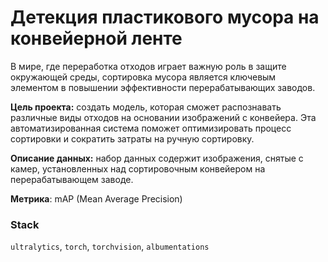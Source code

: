 #  Детекция пластикового мусора на конвейерной ленте

В мире, где переработка отходов играет важную роль в защите окружающей среды, сортировка мусора является ключевым элементом в повышении эффективности перерабатывающих заводов.

**Цель проекта:** создать модель, которая сможет распознавать различные виды отходов на основании изображений с конвейера. Эта автоматизированная система поможет оптимизировать процесс сортировки и сократить затраты на ручную сортировку.

**Описание данных:** набор данных содержит изображения, снятые с камер, установленных над сортировочным конвейером на перерабатывающем заводе.

**Метрика**: mAP (Mean Average Precision)


### Stack
`ultralytics`, `torch`, `torchvision`, `albumentations`
